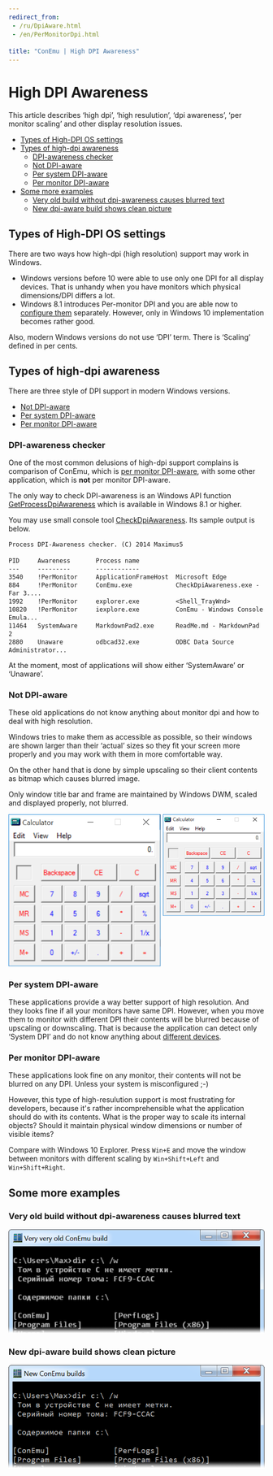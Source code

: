 ```yaml
---
redirect_from:
 - /ru/DpiAware.html
 - /en/PerMonitorDpi.html

title: "ConEmu | High DPI Awareness"
---
```


# High DPI Awareness

This article describes ‘high dpi’, ‘high resulution’, ‘dpi awareness’,
‘per monitor scaling’ and other display resolution issues.

* [Types of High-DPI OS settings](#Types_of_High-DPI_OS_settings)
* [Types of high-dpi awareness](#Types_of_high-dpi_awareness)
  * [DPI-awareness checker](#dpi-awareness-checker)
  * [Not DPI-aware](#Non-dpi-aware)
  * [Per system DPI-aware](#system-dpi-aware)
  * [Per monitor DPI-aware](#per-monitor-dpi-aware)
* [Some more examples](#Some-more-examples)
  * [Very old build without dpi-awareness causes blurred text](#Very_old_build_without_dpi-awareness_causes_blurred_text)
  * [New dpi-aware build shows clean picture](#New_dpi-aware_build_shows_clean_picture)


<h2 id="Types_of_High-DPI_OS_settings"> Types of High-DPI OS settings </h2>

There are two ways how high-dpi (high resolution) support may work in Windows.

* Windows versions before 10 were able to use only one DPI for all display devices.
  That is unhandy when you have monitors which physical dimensions/DPI differs a lot.
* Windows 8.1 introduces Per-monitor DPI and you are able now
  to [configure them](http://superuser.com/a/954582/139371) separately.
  However, only in Windows 10 implementation becomes rather good.

Also, modern Windows versions do not use ‘DPI’ term.
There is ‘Scaling’ defined in per cents.


<h2 id="Types_of_high-dpi_awareness"> Types of high-dpi awareness </h2>

There are three style of DPI support in modern Windows versions.

* [Not DPI-aware](#Non-dpi-aware)
* [Per system DPI-aware](#system-dpi-aware)
* [Per monitor DPI-aware](#per-monitor-aware)

<h3 id="dpi-awareness-checker"> DPI-awareness checker </h3>

One of the most common delusions of high-dpi support complains
is comparison of ConEmu, which is [per monitor DPI-aware](#per-monitor-aware),
with some other application, which is **not** per monitor DPI-aware.

The only way to check DPI-awareness is an Windows API function
[GetProcessDpiAwareness](https://msdn.microsoft.com/en-us/library/windows/desktop/dn302113.aspx)
which is available in Windows 8.1 or higher.

You may use small console tool
[CheckDpiAwareness](https://github.com/Maximus5/CheckDpiAwareness).
Its sample output is below.

~~~
Process DPI-Awareness checker. (C) 2014 Maximus5
                            
PID     Awareness       Process name                                              
---     ---------       ------------                                              
3540    !PerMonitor     ApplicationFrameHost  Microsoft Edge
884     !PerMonitor     ConEmu.exe            CheckDpiAwareness.exe - Far 3....   
1992    !PerMonitor     explorer.exe          <Shell_TrayWnd>
10820   !PerMonitor     iexplore.exe          ConEmu - Windows Console Emula...                     
11464   SystemAware     MarkdownPad2.exe      ReadMe.md - MarkdownPad 2           
2880    Unaware         odbcad32.exe          ODBC Data Source Administrator...
~~~

At the moment, most of applications will show either ‘SystemAware’ or ‘Unaware’.


<h3 id="Non-dpi-aware"> Not DPI-aware </h3>

These old applications do not know anything about monitor dpi and how to deal with high resolution.

Windows tries to make them as accessible as possible, so their windows are shown
larger than their ‘actual’ sizes so they fit your screen more properly and
you may work with them in more comfortable way.

On the other hand that is done by simple upscaling so their client contents
as bitmap which causes blurred image.

Only window title bar and frame are maintained by Windows DWM,
scaled and displayed properly, not blurred.

![Very old calc at 150% and 100% scaling](/img/calc-150-100.png)


<h3 id="system-dpi-aware"> Per system DPI-aware </h3>

These applications provide a way better support of high resolution.
And they looks fine if all your monitors have same DPI.
However, when you move them to monitor with different DPI
their contents will be blurred because of upscaling or downscaling.
That is because the application can detect only ‘System DPI’
and do not know anything about [different devices](#per-monitor-aware).


<h3 id="per-monitor-dpi-aware"> Per monitor DPI-aware </h3>

These applications look fine on any monitor,
their contents will not be blurred on any DPI.
Unless your system is misconfigured ;-)

However, this type of high-resulution support is most frustrating
for developers, because it's rather incomprehensible what the
application should do with its contents. What is the proper way
to scale its internal objects? Should it maintain physical window
dimensions or number of visible items?

Compare with Windows 10 Explorer.
Press `Win+E` and move the window between monitors with different scaling
by `Win+Shift+Left` and `Win+Shift+Right`.


<h2 id="Some-more-examples"> Some more examples </h2>

<h3 id="Very_old_build_without_dpi-awareness_causes_blurred_text"> Very old build without dpi-awareness causes blurred text </h3>

![Very old ConEmu build without dpi-awareness](/img/dpi-old-150.png)

<h3 id="New_dpi-aware_build_shows_clean_picture"> New dpi-aware build shows clean picture </h3>

![New dpi-aware ConEmu build](/img/dpi-new-150.png)
